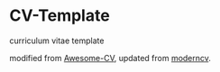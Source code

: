 # CV-Template
curriculum vitae template

modified from [Awesome-CV](https://github.com/posquit0/Awesome-CV), updated from [moderncv](https://github.com/moderncv/moderncv).
